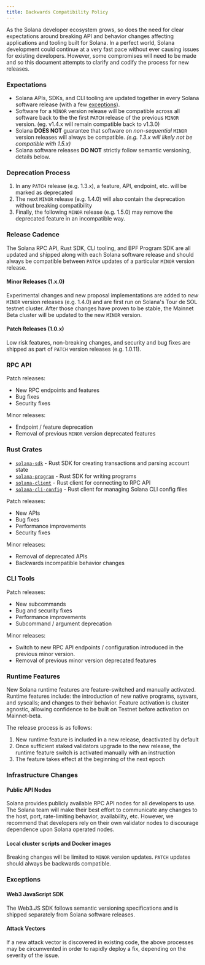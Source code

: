 ```yaml
---
title: Backwards Compatibility Policy
---
```


As the Solana developer ecosystem grows, so does the need for clear expectations around
breaking API and behavior changes affecting applications and tooling built for Solana.
In a perfect world, Solana development could continue at a very fast pace without ever
causing issues for existing developers. However, some compromises will need to be made
and so this document attempts to clarify and codify the process for new releases.

### Expectations

- Solana APIs, SDKs, and CLI tooling are updated together in every Solana software release
  (with a few [exceptions](#exceptions)).
- Software for a `MINOR` version release will be compatible across all software back to the
  the first `PATCH` release of the previous `MINOR` version. (eg. v1.4.x will remain
  compatible back to v1.3.0)
- Solana **DOES NOT** guarantee that software on _non-sequential_ `MINOR` version releases
  will always be compatible. _(e.g. 1.3.x will likely not be compatible with 1.5.x)_
- Solana software releases **DO NOT** strictly follow semantic versioning, details below.

### Deprecation Process

1. In any `PATCH` release (e.g. 1.3.x), a feature, API, endpoint, etc. will be marked as deprecated
2. The next `MINOR` release (e.g. 1.4.0) will also contain the deprecation without breaking compatibility
3. Finally, the following `MINOR` release (e.g. 1.5.0) may remove the deprecated feature
  in an incompatible way.

### Release Cadence

The Solana RPC API, Rust SDK, CLI tooling, and BPF Program SDK are all updated and shipped
along with each Solana software release and should always be compatible between `PATCH`
updates of a particular `MINOR` version release.

#### Minor Releases (1.x.0)

Experimental changes and new proposal implementations are added to _new_ `MINOR` version
releases (e.g. 1.4.0) and are first run on Solana's Tour de SOL testnet cluster. After
those changes have proven to be stable, the Mainnet Beta cluster will be updated to the
new `MINOR` version.

#### Patch Releases (1.0.x)

Low risk features, non-breaking changes, and security and bug fixes are shipped as part
of `PATCH` version releases (e.g. 1.0.11).

### RPC API

Patch releases:
- New RPC endpoints and features
- Bug fixes
- Security fixes

Minor releases:
- Endpoint / feature deprecation
- Removal of previous `MINOR` version deprecated features

### Rust Crates

* [`solana-sdk`](https://docs.rs/solana-sdk/) - Rust SDK for creating transactions and parsing account state
* [`solana-program`](https://docs.rs/solana-program/) - Rust SDK for writing programs
* [`solana-client`](https://docs.rs/solana-client/) - Rust client for connecting to RPC API
* [`solana-cli-config`](https://docs.rs/solana-cli-config/) - Rust client for managing Solana CLI config files

Patch releases:
- New APIs
- Bug fixes
- Performance improvements
- Security fixes

Minor releases:
- Removal of deprecated APIs
- Backwards incompatible behavior changes

### CLI Tools

Patch releases:
- New subcommands
- Bug and security fixes
- Performance improvements
- Subcommand / argument deprecation

Minor releases:
- Switch to new RPC API endpoints / configuration introduced in the previous minor version.
- Removal of previous minor version deprecated features

### Runtime Features

New Solana runtime features are feature-switched and manually activated. Runtime features
include: the introduction of new native programs, sysvars, and syscalls; and changes to
their behavior. Feature activation is cluster agnostic, allowing confidence to be built on
Testnet before activation on Mainnet-beta.

The release process is as follows:

1. New runtime feature is included in a new release, deactivated by default
2. Once sufficient staked validators upgrade to the new release, the runtime feature switch
  is activated manually with an instruction
3. The feature takes effect at the beginning of the next epoch

### Infrastructure Changes

#### Public API Nodes

Solana provides publicly available RPC API nodes for all developers to use. The Solana team
will make their best effort to communicate any changes to the host, port, rate-limiting behavior,
availability, etc. However, we recommend that developers rely on their own validator nodes to
discourage dependence upon Solana operated nodes.

#### Local cluster scripts and Docker images

Breaking changes will be limited to `MINOR` version updates. `PATCH` updates should always
be backwards compatible.

### Exceptions

#### Web3 JavaScript SDK

The Web3.JS SDK follows semantic versioning specifications and is shipped separately from Solana
software releases.

#### Attack Vectors

If a new attack vector is discovered in existing code, the above processes may be
circumvented in order to rapidly deploy a fix, depending on the severity of the issue.
